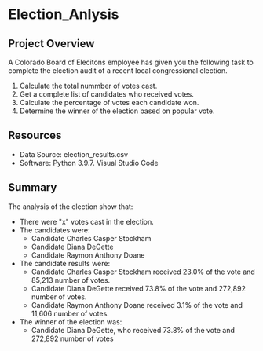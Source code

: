 <!-- Total number of votes cast
A complete list of candidates who received votes
Total number of votes each candidate received
Percentage of votes each candidate won
The winner of the election based on popular vote -->

# Election_Anlysis

## Project Overview

A Colorado Board of Elecitons employee has given you the following task to complete the elcetion audit of a recent local congressional election.

1. Calculate the total nummber of votes cast.
2. Get a complete list of candidates who received votes.
3. Calculate the percentage of votes each candidate won.
4. Determine the winner of the election based on popular vote.

## Resources

- Data Source: election_results.csv
- Software: Python 3.9.7. Visual Studio Code

## Summary

The analysis of the election show that:

- There were "x" votes cast in the election.
- The candidates were:
  - Candidate Charles Casper Stockham
  - Candidate Diana DeGette
  - Candidate Raymon Anthony Doane
- The candidate results were:
  - Candidate Charles Casper Stockham received 23.0% of the vote and 85,213 number of votes.
  - Candidate Diana DeGette received 73.8% of the vote and 272,892 number of votes.
  - Candidate Raymon Anthony Doane received 3.1% of the vote and 11,606 number of votes.
- The winner of the election was:
  - Candidate Diana DeGette, who received 73.8% of the vote and 272,892 number of votes
